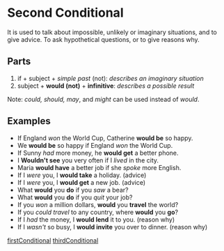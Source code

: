 # Second Conditional

It is used to talk about impossible, unlikely or imaginary situations, and to give advice.
To ask hypothetical questions, or to give reasons why.

## Parts
1. if + subject + _simple past_ (not): _describes an imaginary situation_
2. subject + **would (not)** + **infinitive**: _describes a possible result_

Note: _could, should, may_, and _might_ can be used instead of _would_.

## Examples
* If England _won_ the World Cup, Catherine **would be** so happy.
* We **would be** so happy if England _won_ the World Cup.
* If Sunny _had_ more money, he **would get** a better phone.
* I **Wouldn't see** you very often if I _lived_ in the city.
* Maria **would have** a better job if she _spoke_ more English.
* If I _were_ you, I **would take** a holiday. (advice)
* If I _were_ you, I **would get** a new job. (advice)
* What **would** you **do** if you _saw_ a bear?
* What **would** you **do** if you _quit_ your job?
* If you _won_ a million dollars, **would** you **travel** the world?
* If you _could travel_ to any country, where **would** you **go**?
* If I _had_ the money, I **would lend** it to you. (reason why)
* If I _wasn't_ so busy, I **would invite** you over to dinner. (reason why)

[firstConditional](./firstConditional.md)
[thirdConditional](./thirdConditional.md)
